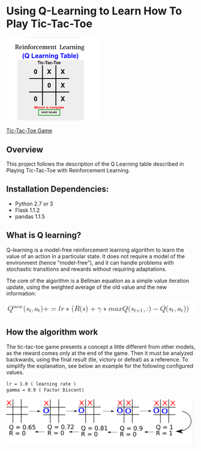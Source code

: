 # Using Q-Learning to Learn How To Play Tic-Tac-Toe

<img src="./images/tictactoe.png" width="250">

[Tic-Tac-Toe Game](https://tictactoereinforcementlearning.herokuapp.com/)

## Overview
This project follows the description of the Q Learning table described in Playing Tic-Tac-Toe with Reinforcement Learning.

## Installation Dependencies:
* Python 2.7 or 3
* Flask 1.1.2
* pandas 1.1.5 

## What is Q learning?
Q-learning is a model-free reinforcement learning algorithm to learn the value of an action in a particular state. It does not require a model of the environment (hence "model-free"), and it can handle problems with stochastic transitions and rewards without requiring adaptations.

The core of the algorithm is a Bellman equation as a simple value iteration update, using the weighted average of the old value and the new information:

<img src="./images/equation.png" width="500">

## How the algorithm work

The tic-tac-toe game presents a concept a little different from other models, as the reward comes only at the end of the game. Then it must be analyzed backwards, using the final result (tie, victory or defeat) as a reference. To simplify the explanation, see below an example for the following configured values.

```
lr = 1.0 ( learning rate )
gamma = 0.9 ( Factor Discont)
```

<img src="./images/exemplo.png" width="500">
